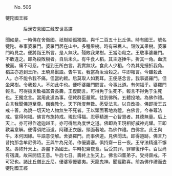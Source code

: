 ﻿　　No. 506

犍陀國王經

　　　　后漢安息國三藏安世高譯


聞如是。一時佛在舍衛國。祇樹給孤獨園。與千二百五十比丘俱。時有國王。號名犍陀。奉事婆羅門。婆羅門居在山中。多種果樹。時有采樵人。毀敗其果樹。婆羅門時見之。便將詣王所言。是人無狀。殘敗我果樹。王當治殺之。王敬事婆羅門。不敢違之。即為殺敗樹者。自后未久。有牛食人稻。其主逐捶牛。折其一角。血流被面。痛不可忍。牛徑到王所白言。我實無狀。食此人少稻。今為其見捶折我角。稻主亦追到王所。王曉鳥獸語。告牛言。我當為汝治殺之。牛即報言。今雖殺此人。亦不能令我不痛。但當約敕。后莫取人如我耳。王便感念言。我事婆羅門。但坐果樹。令我殺人。不如此牛也。便呼婆羅門問言。今事此道。有何福乎。婆羅門報言。可得攘災致福富貴長壽。王復問言。可得免于生死不。報言不得免于生死也。王獨念言。當用此道為事。便敕群臣嚴駕。往到佛所。五體投地。為佛作禮。白言我聞佛道至尊。巍巍教化。天下所度無數。愿受法言。以自改操。佛即授王五戒十善。為說一切天地人物無生不死者。王以頭面著地為禮。白佛言。今奉尊法戒。當得何福。佛言布施持戒。現世得福。忍辱精進一心智慧者。其德無量。后上天上。亦可得作遮迦越王。亦可得無為度世之道。佛即為王現相好威神光耀。王即歡喜意解。便得須陀洹道。阿難正衣服。頭面著地。為佛作禮。白佛言。此王與牛。本何因緣。牛語意便解。舍婆羅門。而事佛道。見佛聞法。即得道跡。佛言乃昔拘那含牟尼佛時。王與牛為兄弟。作優婆塞。俱持齋一日一夜。王守法精進不懈怠。壽終升天上。壽盡下為國王。牛時犯齋夜食。后受其罪。罪畢復作牛。百世尚有宿識。故來開悟王意。牛后七日。壽終上生天上。佛言四輩弟子。受持齋戒。不可犯也。諸比丘僧比丘尼。優婆塞優婆夷。天龍鬼神。聞經歡喜。前為佛作禮而去犍陀國王經
